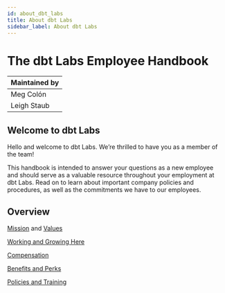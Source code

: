 ```yaml
---
id: about_dbt_labs
title: About dbt Labs
sidebar_label: About dbt Labs
---
```



# The dbt Labs Employee Handbook

| Maintained by |
|---|
| Meg Colón |
| Leigh Staub |

## Welcome to dbt Labs
Hello and welcome to dbt Labs. We’re thrilled to have you as a member of the team!

This handbook is intended to answer your questions as a new employee and should serve as a valuable resource throughout your employment at dbt Labs. Read on to learn about important company policies and procedures, as well as the commitments we have to our employees.

## Overview
[Mission](mission.md) and [Values](values.md)

[Working and Growing Here](working_and_growing_here.md)

[Compensation](compensation.md)

[Benefits and Perks](benefits.md)

[Policies and Training](policies_and_training.md)
